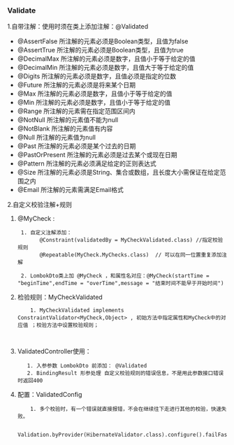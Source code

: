 ### Validate

1.自带注解：使用时须在类上添加注解：@Validated

 * @AssertFalse 所注解的元素必须是Boolean类型，且值为false
 * @AssertTrue 所注解的元素必须是Boolean类型，且值为true
 * @DecimalMax 所注解的元素必须是数字，且值小于等于给定的值
 * @DecimalMin 所注解的元素必须是数字，且值大于等于给定的值
 * @Digits 所注解的元素必须是数字，且值必须是指定的位数
 * @Future 所注解的元素必须是将来某个日期
 * @Max 所注解的元素必须是数字，且值小于等于给定的值
 * @Min 所注解的元素必须是数字，且值小于等于给定的值
 * @Range 所注解的元素需在指定范围区间内
 * @NotNull 所注解的元素值不能为null
 * @NotBlank 所注解的元素值有内容
 * @Null 所注解的元素值为null
 * @Past 所注解的元素必须是某个过去的日期
 * @PastOrPresent 所注解的元素必须是过去某个或现在日期
 * @Pattern 所注解的元素必须满足给定的正则表达式
 * @Size 所注解的元素必须是String、集合或数组，且长度大小需保证在给定范围之内
 * @Email 所注解的元素需满足Email格式
 
 
2.自定义校验注解+规则 

1. @MyCheck :
    ```
     1. 自定义注解添加：
           @Constraint(validatedBy = MyCheckValidated.class) //指定校验规则
           @Repeatable(MyCheck.MyChecks.class)  // 可以在同一位置重复添加注解

     2. LombokDto类上加 @MyCheck ，和属性名对应：@MyCheck(startTime = "beginTime",endTime = "overTime",message = "结束时间不能早于开始时间")   
   ```
2. 检验规则：MyCheckValidated
    ```
        1. MyCheckValidated implements ConstraintValidator<MyCheck,Object> , 初始方法中指定属性和MyCheck中的对应值 ；校验方法中设置校验规则；
        
        
   ```
3. ValidatedController使用：
    ```
       1. 入参参数 LombokDto 前添加： @Validated
       2. BindingResult 形参处理 自定义校验规则的错误信息，不是用此参数接口错误时返回400
   ```   

4. 配置：ValidatedConfig
    ```
        1. 多个校验时，有一个错误就直接报错，不会在继续往下走进行其他的校验，快速失败。
   
        Validation.byProvider(HibernateValidator.class).configure().failFast(true).buildValidatorFactory()
                       
   ```   

